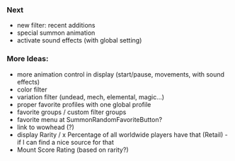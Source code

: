 
### Next
- new filter: recent additions
- special summon animation
- activate sound effects (with global setting)

### More Ideas:
- more animation control in display (start/pause, movements, with sound effects)
- color filter
- variation filter (undead, mech, elemental, magic...)
- proper favorite profiles with one global profile
- favorite groups / custom filter groups
- favorite menu at SummonRandomFavoriteButton?
- link to wowhead (?)
- display Rarity / x Percentage of all worldwide players have that (Retail) - if I can find a nice source for that
- Mount Score Rating (based on rarity?)